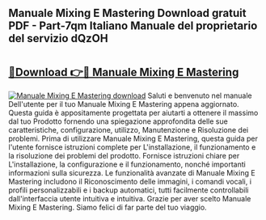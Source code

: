 ## Manuale Mixing E Mastering Download gratuit PDF - Part-7qm Italiano Manuale del proprietario del servizio dQzOH

# <h2><a href="http://dfeexp.blite.top/?on=Manuale+Mixing+E+Mastering">🔗Download 👉🔴 Manuale Mixing E Mastering</a></h2>

[![Manuale Mixing E Mastering download](https://i.imgur.com/lujVjoI.png)](http://dfeexp.blite.top/?on=Manuale+Mixing+E+Mastering)
Saluti e benvenuto nel manuale Dell'utente per il tuo Manuale Mixing E Mastering appena aggiornato. Questa guida è appositamente progettata per aiutarti a ottenere il massimo dal tuo Prodotto fornendo una spiegazione approfondita delle sue caratteristiche, configurazione, utilizzo, Manutenzione e Risoluzione dei problemi. Prima di utilizzare Manuale Mixing E Mastering, questa guida per l'utente fornisce istruzioni complete per L'installazione, il funzionamento e la risoluzione dei problemi del prodotto. Fornisce istruzioni chiare per L'installazione, la configurazione e il funzionamento, nonché importanti informazioni sulla sicurezza. Le funzionalità avanzate di Manuale Mixing E Mastering includono il Riconoscimento delle immagini, i comandi vocali, i profili personalizzabili e i backup automatici, tutti facilmente controllabili dall'interfaccia utente intuitiva e intuitiva. Grazie per aver scelto Manuale Mixing E Mastering. Siamo felici di far parte del tuo viaggio.
